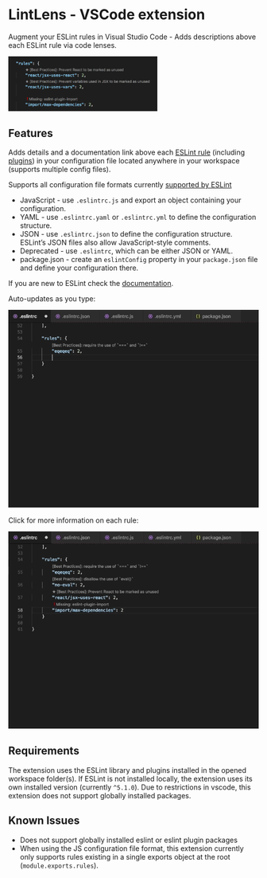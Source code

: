 # LintLens - VSCode extension

Augment your ESLint rules in Visual Studio Code - Adds descriptions above each ESLint rule via code lenses.

<img src="images/lintlens-screenshot-rules.png" width="300px"/>

## Features

Adds details and a documentation link above each [ESLint rule](https://eslint.org/docs/rules/) (including [plugins](https://www.npmjs.com/search?q=eslint-plugin-&ranking=popularity)) in your configuration file located anywhere in your workspace (supports multiple config files).

Supports all configuration file formats currently [supported by ESLint](https://eslint.org/docs/user-guide/configuring#configuration-file-formats)

- JavaScript - use `.eslintrc.js` and export an object containing your configuration.
- YAML - use `.eslintrc.yaml` or `.eslintrc.yml` to define the configuration structure.
- JSON - use `.eslintrc.json` to define the configuration structure. ESLint’s JSON files also allow JavaScript-style comments.
- Deprecated - use `.eslintrc`, which can be either JSON or YAML.
- package.json - create an `eslintConfig` property in your `package.json` file and define your configuration there.

If you are new to ESLint check the [documentation](http://eslint.org/).  

Auto-updates as you type:

<img src="images/lintlens-preview-main.gif" width="600px"/>


Click for more information on each rule:

<img src="images/lintlens-preview-links.gif" width="600px"/>


## Requirements

The extension uses the ESLint library and plugins installed in the opened workspace folder(s).  If ESLint is not installed locally, the extension uses its own installed version (currently `^5.1.0`).  Due to restrictions in vscode, this extension does not support globally installed packages.

## Known Issues

- Does not support globally installed eslint or eslint plugin packages
- When using the JS configuration file format, this extension currently only supports rules existing in a single exports object at the root (`module.exports.rules`).
